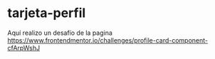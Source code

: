 # tarjeta-perfil
Aquí realizo un desafío de la pagina https://www.frontendmentor.io/challenges/profile-card-component-cfArpWshJ
